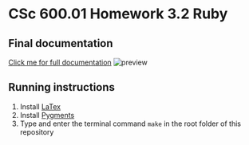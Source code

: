 # CSc 600.01 Homework 3.2 Ruby

## Final documentation
[Click me for full documentation](MandyNoto-HW3-1-Ruby.pdf)
![preview](pdf.gif)

## Running instructions
1. Install [LaTex](https://www.latex-project.org/get/)
2. Install [Pygments](http://pygments.org/download/)
3. Type and enter the terminal command `make` in the root folder of this repository

